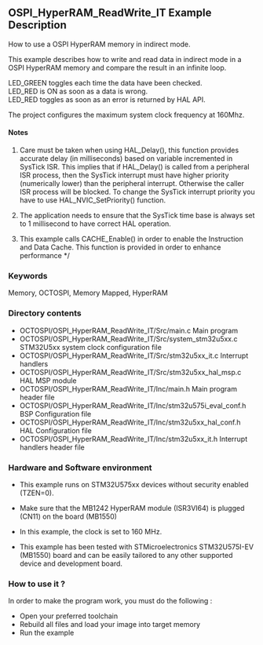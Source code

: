 ## <b>OSPI_HyperRAM_ReadWrite_IT Example Description</b>

How to use a OSPI HyperRAM memory in indirect mode.

This example describes how to write and read data in indirect mode in a OSPI
HyperRAM memory and compare the result in an infinite loop.

LED_GREEN toggles each time the data have been checked.  
LED_RED is ON as soon as a data is wrong.  
LED_RED toggles as soon as an error is returned by HAL API.

The project configures the maximum system clock frequency at 160Mhz.

#### <b>Notes</b>

 1. Care must be taken when using HAL_Delay(), this function provides accurate delay (in milliseconds)
    based on variable incremented in SysTick ISR. This implies that if HAL_Delay() is called from
    a peripheral ISR process, then the SysTick interrupt must have higher priority (numerically lower)
    than the peripheral interrupt. Otherwise the caller ISR process will be blocked.
    To change the SysTick interrupt priority you have to use HAL_NVIC_SetPriority() function.

 2. The application needs to ensure that the SysTick time base is always set to 1 millisecond
    to have correct HAL operation.

 3. This example calls CACHE_Enable() in order to enable the Instruction
    and Data Cache. This function is provided  in order to enhance performance */

### <b>Keywords</b>

Memory, OCTOSPI, Memory Mapped, HyperRAM

### <b>Directory contents</b>

  - OCTOSPI/OSPI_HyperRAM_ReadWrite_IT/Src/main.c                  Main program
  - OCTOSPI/OSPI_HyperRAM_ReadWrite_IT/Src/system_stm32u5xx.c      STM32U5xx system clock configuration file
  - OCTOSPI/OSPI_HyperRAM_ReadWrite_IT/Src/stm32u5xx_it.c          Interrupt handlers
  - OCTOSPI/OSPI_HyperRAM_ReadWrite_IT/Src/stm32u5xx_hal_msp.c     HAL MSP module
  - OCTOSPI/OSPI_HyperRAM_ReadWrite_IT/Inc/main.h                  Main program header file
  - OCTOSPI/OSPI_HyperRAM_ReadWrite_IT/Inc/stm32u575i_eval_conf.h  BSP Configuration file
  - OCTOSPI/OSPI_HyperRAM_ReadWrite_IT/Inc/stm32u5xx_hal_conf.h    HAL Configuration file
  - OCTOSPI/OSPI_HyperRAM_ReadWrite_IT/Inc/stm32u5xx_it.h          Interrupt handlers header file

### <b>Hardware and Software environment</b>

  - This example runs on STM32U575xx devices without security enabled (TZEN=0).
  - Make sure that the MB1242 HyperRAM module (ISR3VI64) is plugged (CN11) on the board (MB1550)
  - In this example, the clock is set to 160 MHz.

  - This example has been tested with STMicroelectronics STM32U575I-EV (MB1550)
    board and can be easily tailored to any other supported device
    and development board.

### <b>How to use it ?</b>

In order to make the program work, you must do the following :

 - Open your preferred toolchain
 - Rebuild all files and load your image into target memory
 - Run the example

